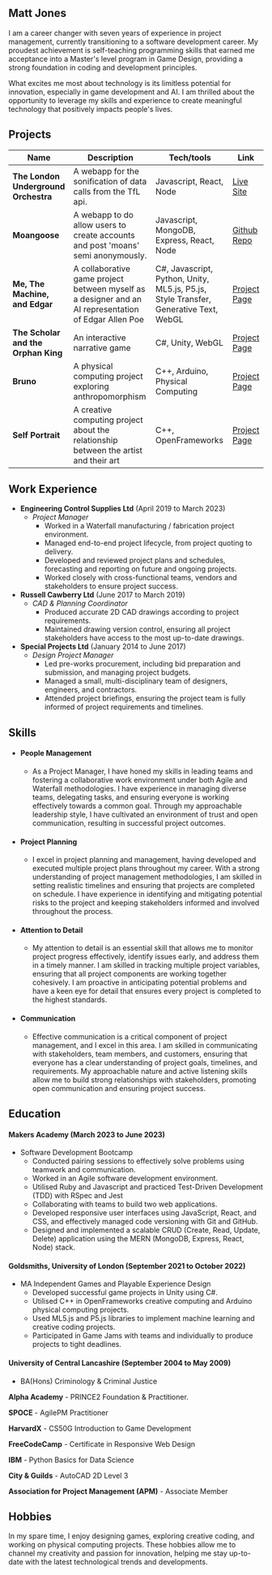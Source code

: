 ## Matt Jones                               
    
I am a career changer with seven years of experience in project management, currently transitioning to a software development career. My proudest achievement is self-teaching programming skills that earned me acceptance into a Master's level program in Game Design, providing a strong foundation in coding and development principles.

What excites me most about technology is its limitless potential for innovation, especially in game development and AI. I am thrilled about the opportunity to leverage my skills and experience to create meaningful technology that positively impacts people's lives.

## Projects

| Name                         | Description       | Tech/tools        | Link |
| ---------------------------- | ----------------- | ----------------- | ----- |
| **The London Underground Orchestra** | A webapp for the sonification of data calls from the TfL api. | Javascript, React, Node | [Live Site](https://lupo.onrender.com/) |   
| **Moangoose** | A webapp to do allow users to create accounts and post 'moans' semi anonymously. | Javascript, MongoDB, Express, React, Node | [Github Repo](https://github.com/Matt-J-Jones/moangoose-MERN) |
| **Me, The Machine, and Edgar** | A collaborative game project between myself as a designer and an AI representation of Edgar Allen Poe | C#, Javascript, Python, Unity, ML5.js, P5.js, Style Transfer, Generative Text, WebGL | [Project Page](https://mttjns.co.uk/Me-The-Machine-and-Edgar) |
| **The Scholar and the Orphan King** | An interactive narrative game | C#, Unity, WebGL | [Project Page](https://mttjns.co.uk/TheOrphanKing) |
| **Bruno** | A physical computing project exploring anthropomorphism | C++, Arduino, Physical Computing | [Project Page](https://mttjns.co.uk/Bruno) |
| **Self Portrait** | A creative computing project about the relationship between the artist and their art | C++, OpenFrameworks | [Project Page](https://mttjns.co.uk/SelfPortrait) |

## Work Experience

- **Engineering Control Supplies Ltd** (April 2019 to March 2023)  
  - _Project Manager_
    - Worked in a Waterfall manufacturing / fabrication project environment. 
    - Managed end-to-end project lifecycle, from project quoting to delivery.
    - Developed and reviewed project plans and schedules, forecasting and reporting on future and ongoing projects.
    - Worked closely with cross-functional teams, vendors and stakeholders to ensure project success.
- **Russell Cawberry Ltd** (June 2017 to March 2019)  
  - _CAD & Planning Coordinator_
    - Produced accurate 2D CAD drawings according to project requirements.
    - Maintained drawing version control, ensuring all project stakeholders have access to the most up-to-date drawings.
- **Special Projects Ltd** (January 2014 to June 2017)
  - _Design Project Manager_
    - Led pre-works procurement, including bid preparation and submission, and managing project budgets.
    - Managed a small, multi-disciplinary team of designers, engineers, and contractors.
    - Attended project briefings, ensuring the project team is fully informed of project requirements and timelines.


## Skills

- #### People Management 
  * As a Project Manager, I have honed my skills in leading teams and fostering a collaborative work environment under both Agile and Waterfall methodologies. I have experience in managing diverse teams, delegating tasks, and ensuring everyone is working effectively towards a common goal. Through my approachable leadership style, I have cultivated an environment of trust and open communication, resulting in successful project outcomes.

- #### Project Planning 
  * I excel in project planning and management, having developed and executed multiple project plans throughout my career. With a strong understanding of project management methodologies, I am skilled in setting realistic timelines and ensuring that projects are completed on schedule. I have experience in identifying and mitigating potential risks to the project and keeping stakeholders informed and involved throughout the process.

- #### Attention to Detail 
  * My attention to detail is an essential skill that allows me to monitor project progress effectively, identify issues early, and address them in a timely manner. I am skilled in tracking multiple project variables, ensuring that all project components are working together cohesively. I am proactive in anticipating potential problems and have a keen eye for detail that ensures every project is completed to the highest standards.

- #### Communication 
  * Effective communication is a critical component of project management, and I excel in this area. I am skilled in communicating with stakeholders, team members, and customers, ensuring that everyone has a clear understanding of project goals, timelines, and requirements. My approachable nature and active listening skills allow me to build strong relationships with stakeholders, promoting open communication and ensuring project success.

## Education

#### **Makers Academy (March 2023 to June 2023)**
- Software Development Bootcamp
  - Conducted pairing sessions to effectively solve problems using teamwork and communication.
  - Worked in an Agile software development environment.
  - Utilised Ruby and Javascript and practiced Test-Driven Development (TDD) with RSpec and Jest
  - Collaborating with teams to build two web applications.
  - Developed responsive user interfaces using JavaScript, React, and CSS, and effectively managed code versioning with Git and GitHub.
  - Designed and implemented a scalable CRUD (Create, Read, Update, Delete) application using the MERN (MongoDB, Express, React, Node) stack.

#### **Goldsmiths, University of London (September 2021 to October 2022)**

- MA Independent Games and Playable Experience Design
  - Developed successful game projects in Unity using C#.
  - Utilised C++ in OpenFrameworks creative computing and Arduino physical computing projects.
  - Used ML5.js and P5.js libraries to implement machine learning and creative coding projects.
  - Participated in Game Jams with teams and individually to produce projects to tight deadlines.

#### **University of Central Lancashire (September 2004 to May 2009)**

- BA(Hons) Criminology & Criminal Justice

**Alpha Academy** - PRINCE2 Foundation & Practitioner.

**SPOCE** - AgilePM Practitioner

**HarvardX** - CS50G Introduction to Game Development

**FreeCodeCamp** - Certificate in Responsive Web Design

**IBM** - Python Basics for Data Science

**City & Guilds** - AutoCAD 2D Level 3

**Association for Project Management (APM)** - Associate Member

## Hobbies

In my spare time, I enjoy designing games, exploring creative coding, and working on physical computing projects. These hobbies allow me to channel my creativity and passion for innovation, helping me stay up-to-date with the latest technological trends and developments.
